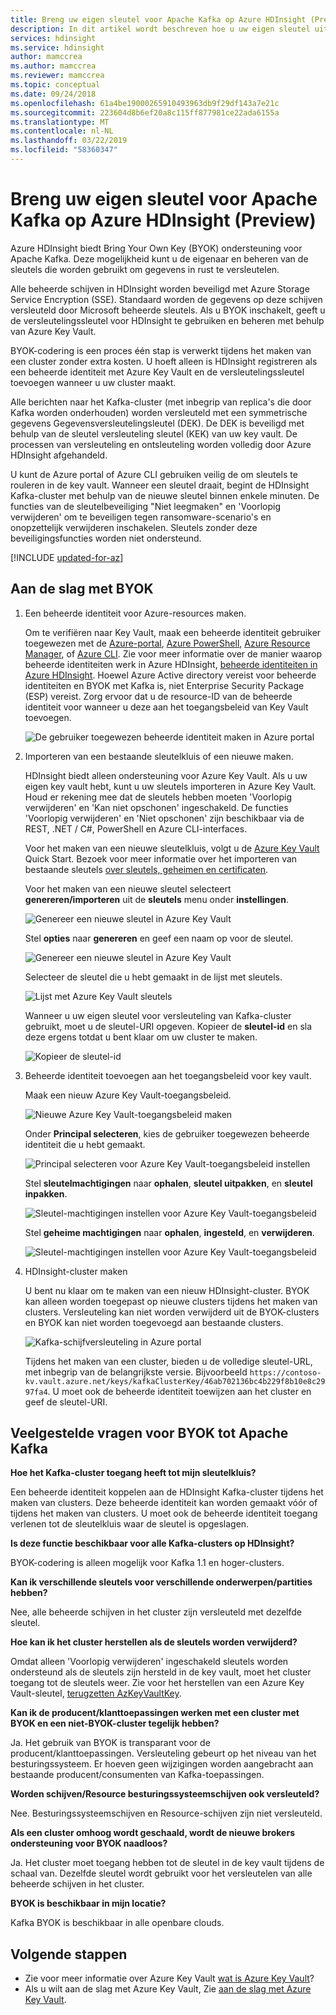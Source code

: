 ```yaml
---
title: Breng uw eigen sleutel voor Apache Kafka op Azure HDInsight (Preview)
description: In dit artikel wordt beschreven hoe u uw eigen sleutel uit Azure Key Vault gebruiken voor het versleutelen van gegevens die zijn opgeslagen in Apache Kafka in Azure HDInsight.
services: hdinsight
ms.service: hdinsight
author: mamccrea
ms.author: mamccrea
ms.reviewer: mamccrea
ms.topic: conceptual
ms.date: 09/24/2018
ms.openlocfilehash: 61a4be19000265910493963db9f29df143a7e21c
ms.sourcegitcommit: 223604d8b6ef20a8c115ff877981ce22ada6155a
ms.translationtype: MT
ms.contentlocale: nl-NL
ms.lasthandoff: 03/22/2019
ms.locfileid: "58360347"
---
```

# <a name="bring-your-own-key-for-apache-kafka-on-azure-hdinsight-preview"></a>Breng uw eigen sleutel voor Apache Kafka op Azure HDInsight (Preview)

Azure HDInsight biedt Bring Your Own Key (BYOK) ondersteuning voor Apache Kafka. Deze mogelijkheid kunt u de eigenaar en beheren van de sleutels die worden gebruikt om gegevens in rust te versleutelen. 

Alle beheerde schijven in HDInsight worden beveiligd met Azure Storage Service Encryption (SSE). Standaard worden de gegevens op deze schijven versleuteld door Microsoft beheerde sleutels. Als u BYOK inschakelt, geeft u de versleutelingssleutel voor HDInsight te gebruiken en beheren met behulp van Azure Key Vault. 

BYOK-codering is een proces één stap is verwerkt tijdens het maken van een cluster zonder extra kosten. U hoeft alleen is HDInsight registreren als een beheerde identiteit met Azure Key Vault en de versleutelingssleutel toevoegen wanneer u uw cluster maakt.

Alle berichten naar het Kafka-cluster (met inbegrip van replica's die door Kafka worden onderhouden) worden versleuteld met een symmetrische gegevens Gegevensversleutelingsleutel (DEK). De DEK is beveiligd met behulp van de sleutel versleuteling sleutel (KEK) van uw key vault. De processen van versleuteling en ontsleuteling worden volledig door Azure HDInsight afgehandeld. 

U kunt de Azure portal of Azure CLI gebruiken veilig de om sleutels te rouleren in de key vault. Wanneer een sleutel draait, begint de HDInsight Kafka-cluster met behulp van de nieuwe sleutel binnen enkele minuten. De functies van de sleutelbeveiliging "Niet leegmaken" en 'Voorlopig verwijderen' om te beveiligen tegen ransomware-scenario's en onopzettelijk verwijderen inschakelen. Sleutels zonder deze beveiligingsfuncties worden niet ondersteund.

[!INCLUDE [updated-for-az](../../../includes/updated-for-az.md)]

## <a name="get-started-with-byok"></a>Aan de slag met BYOK

1. Een beheerde identiteit voor Azure-resources maken.

   Om te verifiëren naar Key Vault, maak een beheerde identiteit gebruiker toegewezen met de [Azure-portal](../../active-directory/managed-identities-azure-resources/how-to-manage-ua-identity-portal.md), [Azure PowerShell](../../active-directory/managed-identities-azure-resources/how-to-manage-ua-identity-powershell.md), [Azure Resource Manager](../../active-directory/managed-identities-azure-resources/how-to-manage-ua-identity-arm.md), of [ Azure CLI](../../active-directory/managed-identities-azure-resources/how-to-manage-ua-identity-cli.md). Zie voor meer informatie over de manier waarop beheerde identiteiten werk in Azure HDInsight, [beheerde identiteiten in Azure HDInsight](../hdinsight-managed-identities.md). Hoewel Azure Active directory vereist voor beheerde identiteiten en BYOK met Kafka is, niet Enterprise Security Package (ESP) vereist. Zorg ervoor dat u de resource-ID van de beheerde identiteit voor wanneer u deze aan het toegangsbeleid van Key Vault toevoegen.

   ![De gebruiker toegewezen beheerde identiteit maken in Azure portal](./media/apache-kafka-byok/user-managed-identity-portal.png)

2. Importeren van een bestaande sleutelkluis of een nieuwe maken.

   HDInsight biedt alleen ondersteuning voor Azure Key Vault. Als u uw eigen key vault hebt, kunt u uw sleutels importeren in Azure Key Vault. Houd er rekening mee dat de sleutels hebben moeten 'Voorlopig verwijderen' en 'Kan niet opschonen' ingeschakeld. De functies 'Voorlopig verwijderen' en 'Niet opschonen' zijn beschikbaar via de REST, .NET / C#, PowerShell en Azure CLI-interfaces.

   Voor het maken van een nieuwe sleutelkluis, volgt u de [Azure Key Vault](../../key-vault/key-vault-overview.md) Quick Start. Bezoek voor meer informatie over het importeren van bestaande sleutels [over sleutels, geheimen en certificaten](../../key-vault/about-keys-secrets-and-certificates.md).

   Voor het maken van een nieuwe sleutel selecteert **genereren/importeren** uit de **sleutels** menu onder **instellingen**.

   ![Genereer een nieuwe sleutel in Azure Key Vault](./media/apache-kafka-byok/kafka-create-new-key.png)

   Stel **opties** naar **genereren** en geef een naam op voor de sleutel.

   ![Genereer een nieuwe sleutel in Azure Key Vault](./media/apache-kafka-byok/kafka-create-a-key.png)

   Selecteer de sleutel die u hebt gemaakt in de lijst met sleutels.

   ![Lijst met Azure Key Vault sleutels](./media/apache-kafka-byok/kafka-key-vault-key-list.png)

   Wanneer u uw eigen sleutel voor versleuteling van Kafka-cluster gebruikt, moet u de sleutel-URI opgeven. Kopieer de **sleutel-id** en sla deze ergens totdat u bent klaar om uw cluster te maken.

   ![Kopieer de sleutel-id](./media/apache-kafka-byok/kafka-get-key-identifier.png)
   
3. Beheerde identiteit toevoegen aan het toegangsbeleid voor key vault.

   Maak een nieuw Azure Key Vault-toegangsbeleid.

   ![Nieuwe Azure Key Vault-toegangsbeleid maken](./media/apache-kafka-byok/add-key-vault-access-policy.png)

   Onder **Principal selecteren**, kies de gebruiker toegewezen beheerde identiteit die u hebt gemaakt.

   ![Principal selecteren voor Azure Key Vault-toegangsbeleid instellen](./media/apache-kafka-byok/add-key-vault-access-policy-select-principal.png)

   Stel **sleutelmachtigingen** naar **ophalen**, **sleutel uitpakken**, en **sleutel inpakken**.

   ![Sleutel-machtigingen instellen voor Azure Key Vault-toegangsbeleid](./media/apache-kafka-byok/add-key-vault-access-policy-keys.png)

   Stel **geheime machtigingen** naar **ophalen**, **ingesteld**, en **verwijderen**.

   ![Sleutel-machtigingen instellen voor Azure Key Vault-toegangsbeleid](./media/apache-kafka-byok/add-key-vault-access-policy-secrets.png)

4. HDInsight-cluster maken

   U bent nu klaar om te maken van een nieuw HDInsight-cluster. BYOK kan alleen worden toegepast op nieuwe clusters tijdens het maken van clusters. Versleuteling kan niet worden verwijderd uit de BYOK-clusters en BYOK kan niet worden toegevoegd aan bestaande clusters.

   ![Kafka-schijfversleuteling in Azure portal](./media/apache-kafka-byok/apache-kafka-byok-portal.png)

   Tijdens het maken van een cluster, bieden u de volledige sleutel-URL, met inbegrip van de belangrijkste versie. Bijvoorbeeld `https://contoso-kv.vault.azure.net/keys/kafkaClusterKey/46ab702136bc4b229f8b10e8c2997fa4`. U moet ook de beheerde identiteit toewijzen aan het cluster en geef de sleutel-URI.

## <a name="faq-for-byok-to-apache-kafka"></a>Veelgestelde vragen voor BYOK tot Apache Kafka

**Hoe het Kafka-cluster toegang heeft tot mijn sleutelkluis?**

   Een beheerde identiteit koppelen aan de HDInsight Kafka-cluster tijdens het maken van clusters. Deze beheerde identiteit kan worden gemaakt vóór of tijdens het maken van clusters. U moet ook de beheerde identiteit toegang verlenen tot de sleutelkluis waar de sleutel is opgeslagen.

**Is deze functie beschikbaar voor alle Kafka-clusters op HDInsight?**

   BYOK-codering is alleen mogelijk voor Kafka 1.1 en hoger-clusters.

**Kan ik verschillende sleutels voor verschillende onderwerpen/partities hebben?**

   Nee, alle beheerde schijven in het cluster zijn versleuteld met dezelfde sleutel.

**Hoe kan ik het cluster herstellen als de sleutels worden verwijderd?**

   Omdat alleen 'Voorlopig verwijderen' ingeschakeld sleutels worden ondersteund als de sleutels zijn hersteld in de key vault, moet het cluster toegang tot de sleutels weer. Zie voor het herstellen van een Azure Key Vault-sleutel, [terugzetten AzKeyVaultKey](/powershell/module/az.keyvault/restore-azkeyvaultkey).

**Kan ik de producent/klanttoepassingen werken met een cluster met BYOK en een niet-BYOK-cluster tegelijk hebben?**

   Ja. Het gebruik van BYOK is transparant voor de producent/klanttoepassingen. Versleuteling gebeurt op het niveau van het besturingssysteem. Er hoeven geen wijzigingen worden aangebracht aan bestaande producent/consumenten van Kafka-toepassingen.

**Worden schijven/Resource besturingssysteemschijven ook versleuteld?**

   Nee. Besturingssysteemschijven en Resource-schijven zijn niet versleuteld.

**Als een cluster omhoog wordt geschaald, wordt de nieuwe brokers ondersteuning voor BYOK naadloos?**

   Ja. Het cluster moet toegang hebben tot de sleutel in de key vault tijdens de schaal van. Dezelfde sleutel wordt gebruikt voor het versleutelen van alle beheerde schijven in het cluster.

**BYOK is beschikbaar in mijn locatie?**

   Kafka BYOK is beschikbaar in alle openbare clouds.

## <a name="next-steps"></a>Volgende stappen

* Zie voor meer informatie over Azure Key Vault [wat is Azure Key Vault](../../key-vault/key-vault-whatis.md)?
* Als u wilt aan de slag met Azure Key Vault, Zie [aan de slag met Azure Key Vault](../../key-vault/key-vault-overview.md).
